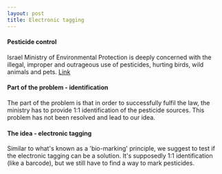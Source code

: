 ```yaml
---
layout: post
title: Electronic tagging
---
```



#### Pesticide control

Israel Ministry of Environmental Protection is deeply concerned with the illegal, improper and outrageous use of pesticides, hurting birds, wild animals and pets. [Link]



#### Part of the problem - identification

The part of the problem is that in order to successfully fulfil the law, the ministry has to provide 1:1 identification of the pesticide sources. This problem has not been resolved and lead to our idea.



#### The idea - electronic tagging

Similar to what's known as a 'bio-marking' principle, we suggest to test if the electronic tagging can be a solution. It's supposedly 1:1 identification (like a barcode), but we still have to find a way to mark pesticides.

[link]: http://www.sviva.gov.il/bin/en.jsp?enPage=e_BlankPage&enDisplay=view&enDispWhat=Object&enDispWho=News^l4565&enZone=e_news
